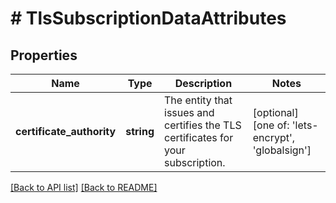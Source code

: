 # # TlsSubscriptionDataAttributes

## Properties

Name | Type | Description | Notes
------------ | ------------- | ------------- | -------------
**certificate_authority** | **string** | The entity that issues and certifies the TLS certificates for your subscription. | [optional]  [one of: 'lets-encrypt', 'globalsign']


[[Back to API list]](../../README.md#endpoints) [[Back to README]](../../README.md)
